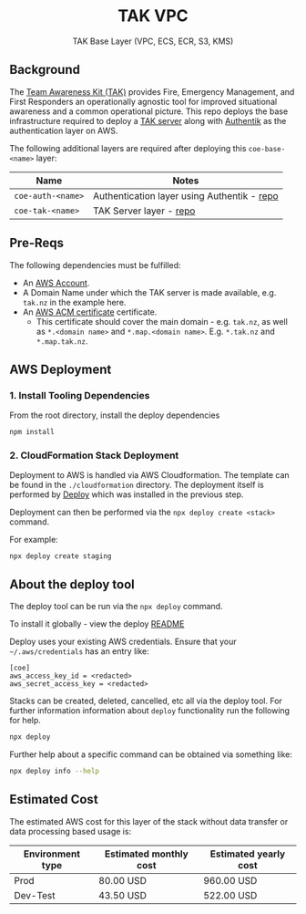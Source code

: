<h1 align=center>TAK VPC</h1>

<p align=center>TAK Base Layer (VPC, ECS, ECR, S3, KMS)</p>

## Background

The [Team Awareness Kit (TAK)](https://tak.gov/solutions/emergency) provides Fire, Emergency Management, and First Responders an operationally agnostic tool for improved situational awareness and a common operational picture. 
This repo deploys the base infrastructure required to deploy a [TAK server](https://tak.gov/solutions/emergency) along with [Authentik](https://goauthentik.io/) as the authentication layer on AWS.

The following additional layers are required after deploying this `coe-base-<name>` layer:

| Name                  | Notes |
| --------------------- | ----- |
| `coe-auth-<name>`     | Authentication layer using Authentik - [repo](https://github.com/TAK-NZ/auth-infra)      |
| `coe-tak-<name>`      | TAK Server layer - [repo](https://github.com/TAK-NZ/tak-infra)      |

## Pre-Reqs

The following dependencies must be fulfilled:
- An [AWS Account](https://signin.aws.amazon.com/signup?request_type=register).
- A Domain Name under which the TAK server is made available, e.g. `tak.nz` in the example here.
- An [AWS ACM certificate](https://docs.aws.amazon.com/acm/latest/userguide/gs.html) certificate.
  - This certificate should cover the main domain - e.g. `tak.nz`, as well as `*.<domain name>` and `*.map.<domain name>`. E.g. `*.tak.nz` and `*.map.tak.nz`.

## AWS Deployment

### 1. Install Tooling Dependencies

From the root directory, install the deploy dependencies

```sh
npm install
```

### 2. CloudFormation Stack Deployment
Deployment to AWS is handled via AWS Cloudformation. The template can be found in the `./cloudformation`
directory. The deployment itself is performed by [Deploy](https://github.com/openaddresses/deploy) which
was installed in the previous step.

Deployment can then be performed via the `npx deploy create <stack>` command. 

For example:

```
npx deploy create staging
```

## About the deploy tool

The deploy tool can be run via the `npx deploy` command.

To install it globally - view the deploy [README](https://github.com/openaddresses/deploy)

Deploy uses your existing AWS credentials. Ensure that your `~/.aws/credentials` has an entry like:
 
```
[coe]
aws_access_key_id = <redacted>
aws_secret_access_key = <redacted>
```

Stacks can be created, deleted, cancelled, etc all via the deploy tool. For further information
information about `deploy` functionality run the following for help.
 
```sh
npx deploy
```
 
Further help about a specific command can be obtained via something like:

```sh
npx deploy info --help
```

## Estimated Cost

The estimated AWS cost for this layer of the stack without data transfer or data processing based usage is:

| Environment type      | Estimated monthly cost | Estimated yearly cost |
| --------------------- | ----- | ----- |
| Prod                  | 80.00 USD | 960.00 USD |
| Dev-Test              | 43.50 USD | 522.00 USD |
